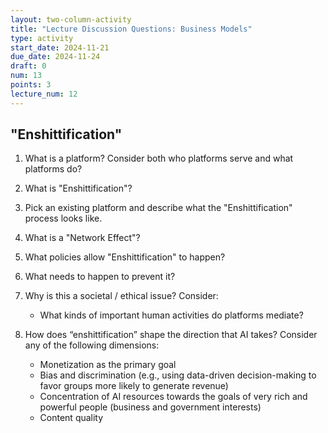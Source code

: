 ```yaml
---
layout: two-column-activity
title: "Lecture Discussion Questions: Business Models"
type: activity
start_date: 2024-11-21
due_date: 2024-11-24
draft: 0
num: 13
points: 3
lecture_num: 12
---
```


## "Enshittification"
1. What is a platform? Consider both who platforms serve and what platforms do?

1. What is "Enshittification"? 

1. Pick an existing platform and describe what the "Enshittification" process looks like.

1. What is a "Network Effect"?

1. What policies allow "Enshittification" to happen?

1. What needs to happen to prevent it?

1. Why is this a societal / ethical issue? Consider:
    * What kinds of important human activities do platforms mediate?

1. How does “enshittification” shape the direction that AI takes? Consider any of the following dimensions:
    * Monetization as the primary goal  
    * Bias and discrimination (e.g., using data-driven decision-making to favor groups more likely to generate revenue)
    * Concentration of AI resources towards the goals of very rich and powerful people (business and government interests)
    * Content quality


